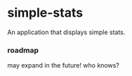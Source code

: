 # simple-stats
An application that displays simple stats.

### roadmap
may expand in the future!
who knows?
